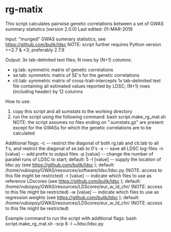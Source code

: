 # rg-matix
This script calculates pairwise genetic correlations between a set of GWAS summary statistics (version 2.0.0)
Last edited: 01-MAR-2019

Input: "munged" GWAS summary statistics, see https://github.com/bulik/ldsc
NOTE: script further requires Python version >=2.7 & <3; preferably 2.7.9

Output:
 3x tab-delmited text files; N rows by (N+1) columns:
  - rg.tab:	symmetric matrix of genetic correlations
  - se.tab:	symmetric matrix of SE's for the genetic correlations
  - cti.tab:	symmetric matrix of cross-trait-intercepts
 1x tab-delimited text file containing all estimated values reported by LDSC; (N+1) rows (including header) by 12 columns

How to use:
 1) copy this script and all sumstats to the working directory
 2) run the script using the following command: bash script.make_rg_mat.sh
NOTE: the script assumes no files ending on ".sumstats.gz" are present except for the GWASs for which the genetic correlations are to be calculated

Additional flags:
 -c			-- restrict the diagonal of both rg.tab and cti.tab to all 1's, and restrict the diagonal of se.tab to 0's
 -s			-- save all LDSC log-files
 -n [value]	-- add prefix to output files
 -p [value]	-- change the number of parallel runs of LDSC to start; default: 5
 -l [value]	-- supply the location of ldsc.py (see https://github.com/bulik/ldsc ); default: /home/vubiopsy/GWAS/resources/software/ldsc/ldsc.py (NOTE: access to this file might be restricted)
 -r [value]	-- indicate which files to use as reference LDscores (see https://github.com/bulik/ldsc ); default: /home/vubiopsy/GWAS/resources/LDScores/eur_w_ld_chr/ (NOTE: access to this file might be restricted)
 -w [value]	-- indicate which files to use as regression weights (see https://github.com/bulik/ldsc ); default: /home/vubiopsy/GWAS/resources/LDScores/eur_w_ld_chr/ (NOTE: access to this file might be restricted)

Example command to run the script with additional flags:
 bash script.make_rg_mat.sh -scp 8 -l ~/ldsc/ldsc.py
